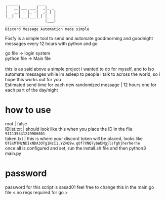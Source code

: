 ```
 _____         ___     
|   __|___ ___|  _|_ _ 
|   __| . |_ -|  _| | |
|__|  |___|___|_| |_  |
                  |___|
______________________________________
Discord Message Automation made simple    
```
Fosfy is a simple tool to send and automate goodmorning and goodnight messages every 12 hours with python and go

go file     -> login system <br>
python file -> Main file <br>
<br>
this is as said above a simple project i wanted to do for myself, and to lso automate messages while im asleep to people i talk to across the world, so i hope this works out for you 
<br>
Estimated send time for each new randomized message | 12 hours one for each part of the day/night
<br>
# how to use 
root | false 
<br>
IDlist.txt | should look like this when you place the ID in the file `911135341249986601`
<br>
token.txt  | this is where your discord token will be placed, looks like `OTExMTMzNDIxNDA3OTg1NzI1.YZvQ9w.qOf7XNQ7ybWDMgjlsfghjherherhe`
<br>
once all is configured and set, run the install.sh file and then python3 main.py 
<br>
# password 
password for this script is sasad01 feel free to change this in the main.go file < no reqs required for go > 
